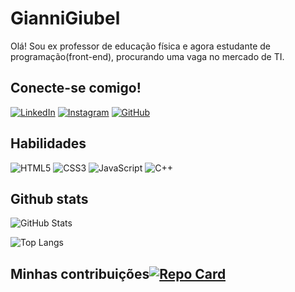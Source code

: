 # GianniGiubel
Olá! Sou ex professor de educação física e agora estudante de programação(front-end), procurando uma vaga no mercado de TI.
## Conecte-se comigo!
[![LinkedIn](https://img.shields.io/badge/LinkedIn-000?style=for-the-badge&logo=linkedin&logoColor=0E76A8)](https://www.linkedin.com/ingianni-pires-36b21a266/)
[![Instagram](https://img.shields.io/badge/Instagram-000?style=for-the-badge&logo=instagram)](https://www.instagram.com/giannipires/)
[![GitHub](https://img.shields.io/badge/GitHub-000?style=for-the-badge&logo=github)](https://github.com/GianniGiubel)

## Habilidades
![HTML5](https://img.shields.io/badge/HTML5-000?style=for-the-badge&logo=html5)
![CSS3](https://img.shields.io/badge/CSS3-000?style=for-the-badge&logo=css3&logoColor=264CE4)
![JavaScript](https://img.shields.io/badge/JavaScript-000?style=for-the-badge&logo=javascript)
![C++](https://img.shields.io/badge/C%2B%2B-000?style=for-the-badge&logo=c%2B%2B&logoColor=00599C)

## Github stats
![GitHub Stats](https://github-readme-stats.vercel.app/api?username=GianniGiubel&theme=transparent&bg_color=000&border_color=30A3DC&show_icons=true&icon_color=30A3DC&title_color=E94D5F&text_color=FFF&hide_title=true)

![Top Langs](https://github-readme-stats-git-masterrstaa-rickstaa.vercel.app/api/top-langs/?username=GianniGiubel&layout=compact&bg_color=000&border_color=30A3DC&title_color=E94D5F&text_color=FFF&hide_title=true)

## Minhas contribuições[![Repo Card](https://github-readme-stats.vercel.app/api/pin/?username=GianniGiubel&repo=javascript&bg_color=000&border_color=30A3DC&show_icons=true&icon_color=30A3DC&title_color=E94D5F&text_color=FFF)](https://github.com/SEUUSERNAME/SEUREPOSITORIO)